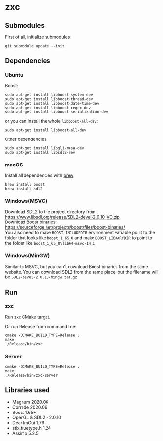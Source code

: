 # zxc
## Submodules
First of all, initialize submodules:
```
git submodule update --init
```

## Dependencies
### Ubuntu
Boost:
```
sudo apt-get install libboost-system-dev
sudo apt-get install libboost-thread-dev
sudo apt-get install libboost-date-time-dev
sudo apt-get install libboost-regex-dev
sudo apt-get install libboost-serialization-dev
```
or you can install the whole `libboost-all-dev`:
```
sudo apt-get install libboost-all-dev   
```

Other dependencies:
```
sudo apt-get install libgl1-mesa-dev
sudo apt-get install libsdl2-dev
```

### macOS
Install all dependencies with [brew](https://brew.sh/):
```
brew install boost   
brew install sdl2
```

### Windows(MSVC)
Download SDL2 to the project directory from https://www.libsdl.org/release/SDL2-devel-2.0.10-VC.zip    
Download Boost binaries: https://sourceforge.net/projects/boost/files/boost-binaries/   
You also need to make `BOOST_INCLUDEDIR` environment variable point to the folder that looks like `boost_1_65_0` and make `BOOST_LIBRARYDIR` to point to the folder like `boost_1_65_0\lib64-msvc-14.1`

### Windows(MinGW)
Similar to MSVC, but you can't download Boost binaries from the same website.
You can download SDL2 from the same place, but the filename will be `SDL2-devel-2.0.10-mingw.tar.gz`

## Run

### zxc
Run `zxc` CMake target.

Or run Release from command line:
```
cmake -DCMAKE_BUILD_TYPE=Release .
make
./Release/bin/zxc
```

### Server
```
cmake -DCMAKE_BUILD_TYPE=Release .
make
./Release/bin/zxc-server
```

## Libraries used 
* Magnum 2020.06
* Corrade 2020.06
* Boost 1.65+
* OpenGL & SDL2 - 2.0.10
* Dear ImGui 1.76
* stb_truetype.h 1.24
* Assimp 5.2.5
